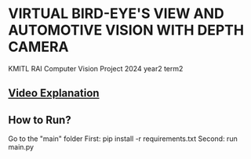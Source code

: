 # VIRTUAL BIRD-EYE'S VIEW AND AUTOMOTIVE VISION WITH DEPTH CAMERA
KMITL RAI Computer Vision Project 2024 year2 term2

## [Video Explanation](https://youtu.be/6pfyj_-Tl2o)

## How to Run?
Go to the "main" folder
First: pip install -r requirements.txt
Second: run main.py
